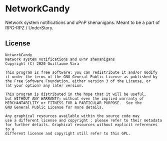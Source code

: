 # NetworkCandy
Network system notifications and uPnP shenanigans. Meant to be a part of RPG-RPZ / UnderStory.

## License
    NetworkCandy
    Network system notifications and uPnP shenanigans
    Copyright (C) 2020 Guillaume Vara

    This program is free software: you can redistribute it and/or modify
    it under the terms of the GNU General Public License as published by
    the Free Software Foundation, either version 3 of the License, or
    (at your option) any later version.

    This program is distributed in the hope that it will be useful,
    but WITHOUT ANY WARRANTY; without even the implied warranty of
    MERCHANTABILITY or FITNESS FOR A PARTICULAR PURPOSE.  See the
    GNU General Public License for more details.

    Any graphical resources available within the source code may
    use a different license and copyright : please refer to their metadata
    for further details. Graphical resources without explicit references to a
    different license and copyright still refer to this GPL.
